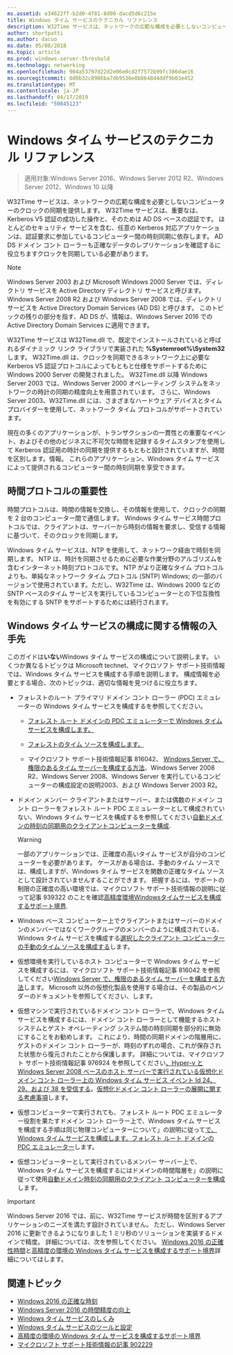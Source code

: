 ```yaml
---
ms.assetid: e34622ff-b2d0-4f81-8d00-dacd5d6c215e
title: Windows タイム サービスのテクニカル リファレンス
description: W32Time サービスは、ネットワークの広範な構成を必要としないコンピューターのクロックの同期を提供します。 W32Time サービスは、重要なは、Kerberos V5 認証の成功した操作と、そのためは AD DS ベースの認証です。
author: shortpatti
ms.author: dacuo
ms.date: 05/08/2018
ms.topic: article
ms.prod: windows-server-threshold
ms.technology: networking
ms.openlocfilehash: 904a53797d22d2e06e0cd2f7572b99fc386dae16
ms.sourcegitcommit: 0d0b32c8986ba7db9536e0b8648d4ddf9b03e452
ms.translationtype: MT
ms.contentlocale: ja-JP
ms.lasthandoff: 04/17/2019
ms.locfileid: "59845123"
---
```

# <a name="windows-time-service-technical-reference"></a>Windows タイム サービスのテクニカル リファレンス
>適用対象:Windows Server 2016、Windows Server 2012 R2、Windows Server 2012、Windows 10 以降

W32Time サービスは、ネットワークの広範な構成を必要としないコンピューターのクロックの同期を提供します。 W32Time サービスは、重要なは、Kerberos V5 認証の成功した操作と、そのためは AD DS ベースの認証です。 ほとんどのセキュリティ サービスを含む、任意の Kerberos 対応アプリケーションは、認証要求に参加しているコンピューター間の時刻同期に依存します。 AD DS ドメイン コント ローラーも正確なデータのレプリケーションを確認するに役立ちますクロックを同期している必要があります。

> [!NOTE]  
> Windows Server 2003 および Microsoft Windows 2000 Server では、ディレクトリ サービスを Active Directory ディレクトリ サービスと呼びます。 Windows Server 2008 R2 および Windows Server 2008 では、ディレクトリ サービスを Active Directory Domain Services (AD DS) と呼びます。 このトピックの残りの部分を指す、AD DS が、情報は、Windows Server 2016 での Active Directory Domain Services に適用できます。

W32Time サービスは W32Time.dll で、既定でインストールされていると呼ばれるダイナミック リンク ライブラリで実装された **%Systemroot%\System32**します。 W32Time.dll は、クロックを同期できるネットワーク上に必要な Kerberos V5 認証プロトコルによってもともと仕様をサポートするために Windows 2000 Server の開発されました。 W32Time.dll 以降 Windows Server 2003 では、Windows Server 2000 オペレーティング システムをネットワークの時計の同期の精度向上を用意されています。 さらに、Windows Server 2003、W32Time.dll には、さまざまなハードウェア デバイスとタイム プロバイダーを使用して、ネットワーク タイム プロトコルがサポートされています。

現在の多くのアプリケーションが、トランザクションの一貫性との重要なイベント、およびその他のビジネスに不可欠な時間を記録するタイムスタンプを使用して Kerberos 認証用の時計の同期を提供するもともと設計されていますが、時間を区別します。情報。  これらのアプリケーション、Windows タイム サービスによって提供されるコンピューター間の時刻同期を享受できます。

## <a name="importance-of-time-protocols"></a>時間プロトコルの重要性
時間プロトコルは、時間の情報を交換し、その情報を使用して、クロックの同期を 2 台のコンピューター間で通信します。 Windows タイム サービス時間プロトコルでは、クライアントは、サーバーから時刻の情報を要求し、受信する情報に基づいて、そのクロックを同期します。
  
Windows タイム サービスは、NTP を使用して、ネットワーク経由で時刻を同期します。 NTP は、時計を同期させるために必要な作業分野のアルゴリズムを含むインターネット時刻プロトコルです。 NTP がより正確なタイム プロトコルよりも、単純なネットワーク タイム プロトコル (SNTP) Windows; の一部のバージョンで使用されています。ただし、W32Time は、Windows 2000 などの SNTP ベースのタイム サービスを実行しているコンピューターとの下位互換性を有効にする SNTP をサポートするためには続行されます。
<!-- maybe this should be its own topic under the Tech Ref section -->
## <a name="where-to-find-windows-time-service-configuration-related-information"></a>Windows タイム サービスの構成に関する情報の入手先  
このガイドは**いない**Windows タイム サービスの構成について説明します。 いくつか異なるトピックは Microsoft technet、マイクロソフト サポート技術情報では、Windows タイム サービスを構成する手順を説明します。 構成情報を必要とする場合、次のトピックは、適切な情報を見つけるに役立ちます。  
<!-- should this be an if/then table -->
-   フォレストのルート プライマリ ドメイン コント ローラー (PDC) エミュレーターの Windows タイム サービスを構成するを参照してください。  
  
    -   [フォレスト ルート ドメインの PDC エミュレーターで Windows タイム サービスを構成します。](https://docs.microsoft.com/previous-versions/windows/it-pro/windows-server-2008-R2-and-2008/cc731191%28v=ws.10%29) 
  
    -   [フォレストのタイム ソースを構成します。](https://docs.microsoft.com/previous-versions/windows/it-pro/windows-server-2008-r2-and-2008/cc794823%28v%3dws.10%29) 
  
    -   マイクロソフト サポート技術情報記事 816042、 [Windows Server で、権限のあるタイム サーバーを構成する方法](https://go.microsoft.com/fwlink/?LinkID=60402)、Windows Server 2008 R2、Windows Server 2008、Windows Server を実行しているコンピューターの構成設定の説明2003、および Windows Server 2003 R2。  
  
-   ドメイン メンバー クライアントまたはサーバー、または偶数のドメイン コント ローラーをフォレスト ルート PDC エミュレーターとして構成されていない、Windows タイム サービスを構成するを参照してください[自動ドメインの時刻の同期用のクライアントコンピューターを構成](https://docs.microsoft.com/previous-versions/windows/it-pro/windows-server-2008-r2-and-2008/cc816884%28v%3dws.10%29).  
  
    > [!WARNING]  
    > 一部のアプリケーションでは、正確度の高いタイム サービスが自分のコンピューターを必要があります。 ケースがある場合は、手動のタイム ソースでは、構成しますが、Windows タイム サービスを関数の正確なタイム ソースとして設計されていませんすることができます。 把握するには、サポートの制限の正確度の高い環境では、マイクロソフト サポート技術情報の説明に従って記事 939322 のことを確認[高精度環境Windowsタイムサービスを構成するサポート境界](support-boundary.md).  
  
-   Windows ベース コンピューター上でクライアントまたはサーバーのドメインのメンバーではなくワークグループのメンバーのように構成されている、Windows タイム サービスを構成する[選択したクライアント コンピューターの手動のタイム ソースを構成する](https://docs.microsoft.com/previous-versions/windows/it-pro/windows-server-2008-r2-and-2008/cc816656%28v%3dws.10%29)します。  
  
-   仮想環境を実行しているホスト コンピューターで Windows タイム サービスを構成するには、マイクロソフト サポート技術情報記事 816042 を参照してください[Windows Server で、権限のあるタイム サーバーを構成する方法](https://go.microsoft.com/fwlink/?LinkID=60402)します。 Microsoft 以外の仮想化製品を使用する場合は、その製品のベンダーのドキュメントを参照してください、します。  
  
-   仮想マシンで実行されているドメイン コント ローラーで、Windows タイム サービスを構成するには、ドメイン コント ローラーとして機能するホスト システムとゲスト オペレーティング システム間の時刻同期を部分的に無効にすることをお勧めします。 これにより、時間の同期ドメインの階層用に、ゲストのドメイン コント ローラーが、時刻のずれの場合、これが保存された状態から復元されたことから保護します。 詳細については、マイクロソフト サポート技術情報記事 976924 を参照してください[、Hyper-v と Windows Server 2008 ベースのホスト サーバーで実行されている仮想化ドメイン コント ローラー上の Windows タイム サービス イベント Id 24、29、および 38 を受信する](https://go.microsoft.com/fwlink/?LinkID=192236)。[仮想化ドメイン コント ローラーの展開に関する考慮事項](https://go.microsoft.com/fwlink/?LinkID=192235)します。  
  
-   仮想コンピューターで実行されても、フォレスト ルート PDC エミュレーター役割を果たすドメイン コント ローラー上で、Windows タイム サービスを構成する手順は同じ物理コンピューターについて」の説明に従って[で、Windows タイム サービスを構成します。フォレスト ルート ドメインの PDC エミュレーター](https://docs.microsoft.com/previous-versions/windows/it-pro/windows-server-2008-R2-and-2008/cc731191%28v=ws.10%29)します。  
  
-   仮想コンピューターとして実行されているメンバー サーバー上で、Windows タイム サービスを構成するにはドメインの時間階層を」の説明に従って使用[自動ドメイン時刻の同期用のクライアント コンピューターを構成](https://docs.microsoft.com/previous-versions/windows/it-pro/windows-server-2008-r2-and-2008/cc816884%28v%3dws.10%29)します。


> [!IMPORTANT]  
> Windows Server 2016 では、前に、W32Time サービスが時間を区別するアプリケーションのニーズを満たす設計されていません。  ただし、Windows Server 2016 に更新できるようになりました 1 ミリ秒のソリューションを実装するドメインで精度。  詳細については、次を参照してください。 [Windows 2016 の正確性時間](accurate-time.md)と[高精度の環境の Windows タイム サービスを構成するサポート境界](support-boundary.md)詳細についてはします。

## <a name="related-topics"></a>関連トピック
- [Windows 2016 の正確な時刻](accurate-time.md)
- [Windows Server 2016 の時間精度の向上](windows-server-2016-improvements.md)  
- [Windows タイム サービスのしくみ](How-the-Windows-Time-Service-Works.md)  
- [Windows タイム サービスのツールと設定](Windows-Time-Service-Tools-and-Settings.md)  
- [高精度の環境の Windows タイム サービスを構成するサポート境界](support-boundary.md)
- [マイクロソフト サポート技術情報の記事 902229](https://go.microsoft.com/fwlink/?LinkId=186066)